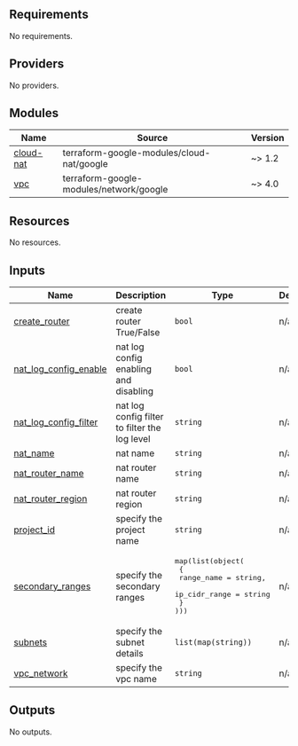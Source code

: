 ## Requirements

No requirements.

## Providers

No providers.

## Modules

| Name | Source | Version |
|------|--------|---------|
| <a name="module_cloud-nat"></a> [cloud-nat](#module\_cloud-nat) | terraform-google-modules/cloud-nat/google | ~> 1.2 |
| <a name="module_vpc"></a> [vpc](#module\_vpc) | terraform-google-modules/network/google | ~> 4.0 |

## Resources

No resources.

## Inputs

| Name | Description | Type | Default | Required |
|------|-------------|------|---------|:--------:|
| <a name="input_create_router"></a> [create\_router](#input\_create\_router) | create router True/False | `bool` | n/a | yes |
| <a name="input_nat_log_config_enable"></a> [nat\_log\_config\_enable](#input\_nat\_log\_config\_enable) | nat log config enabling and disabling | `bool` | n/a | yes |
| <a name="input_nat_log_config_filter"></a> [nat\_log\_config\_filter](#input\_nat\_log\_config\_filter) | nat log config filter to filter the log level | `string` | n/a | yes |
| <a name="input_nat_name"></a> [nat\_name](#input\_nat\_name) | nat name | `string` | n/a | yes |
| <a name="input_nat_router_name"></a> [nat\_router\_name](#input\_nat\_router\_name) | nat router name | `string` | n/a | yes |
| <a name="input_nat_router_region"></a> [nat\_router\_region](#input\_nat\_router\_region) | nat router region | `string` | n/a | yes |
| <a name="input_project_id"></a> [project\_id](#input\_project\_id) | specify the project name | `string` | n/a | yes |
| <a name="input_secondary_ranges"></a> [secondary\_ranges](#input\_secondary\_ranges) | specify the secondary ranges | <pre>map(list(object(<br>  {<br>    range_name    = string,<br>    ip_cidr_range = string<br>  }<br>)))</pre> | n/a | yes |
| <a name="input_subnets"></a> [subnets](#input\_subnets) | specify the subnet details | `list(map(string))` | n/a | yes |
| <a name="input_vpc_network"></a> [vpc\_network](#input\_vpc\_network) | specify the vpc name | `string` | n/a | yes |

## Outputs

No outputs.

